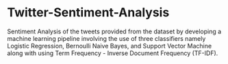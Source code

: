 # Twitter-Sentiment-Analysis
Sentiment Analysis of the tweets provided from the dataset by developing a machine learning pipeline involving the use of three classifiers namely Logistic Regression, Bernoulli Naive Bayes, and Support Vector Machine along with using Term Frequency - Inverse Document Frequency (TF-IDF). 
